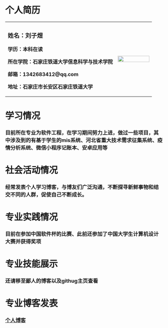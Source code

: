 # 个人简历
<table border="0">
  <tr>
    <td width="75%">
      <h3>姓名：刘子煜</h3>
      <p><b>学历：本科在读</b></p>
      <p><b>所在学院：石家庄铁道大学信息科学与技术学院</b></p>
      <p><b>邮箱：1342683412@qq.com</b></p>
      <p><b>地址：石家庄市长安区石家庄铁道大学</b></p>
    </td>
    <td width="25%">
      <img src="/ziyuliu.jpg" width="100%"> 
    </td>
  </tr>
</table>

# 学习情况
### 目前所在专业为软件工程，在学习期间努力上进，做过一些项目，其中涉及到的有基于学生的mis系统、河北省重大技术需求征集系统、疫情分析系统、微信小程序记账本、安卓应用等

# 社会活动情况
### 经常发表个人学习博客，与博友们广泛沟通，不断探寻新鲜事物和结交不同的人群，促使自己不断成长。

# 专业实践情况
### 目前在参加中国软件杯的比赛、此前还参加了中国大学生计算机设计大赛并获得奖项

# 专业技能展示
### 还请移至鄙人的博客以及githug主页查看

# 专业博客发表
### [个人博客](https://www.cnblogs.com/a155-/)




